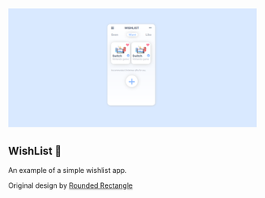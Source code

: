 # ![WishList](https://github.com/seddin/wishlist/blob/master/screenshot.png)

## WishList :scroll:
An example of a simple wishlist app.

Original design by [Rounded Rectangle](https://dribbble.com/shots/4030745-Christmas-Wish-App-and-Illustration)
